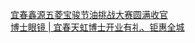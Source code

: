   
[宜春鑫源五菱宝骏节油挑战大赛圆满收官](http://www.dianyue.me/archives/301/h3eoqsl55udl3r2s/)  
[博士眼镜 | 宜春天虹博士开业有礼、钜惠全城](http://www.dianyue.me/archives/835/skuydsbx7hp6h50d/)